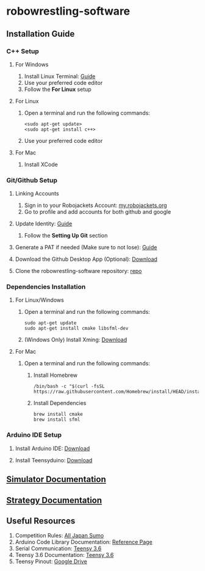# robowrestling-software

## Installation Guide

### C++ Setup

1. For Windows
    1. Install Linux Terminal: [Guide](https://www.windowscentral.com/install-windows-subsystem-linux-windows-10)
    2. Use your preferred code editor
    3. Follow the **For Linux** setup
    
1. For Linux
    1. Open a terminal and run the following commands:

        ```
        <sudo apt-get update>
        <sudo apt-get install c++>
        ```
    
    2. Use your preferred code editor
 
1. For Mac
    1. Install XCode
 
### Git/Github Setup
  
1. Linking Accounts
    1. Sign in to your Robojackets Account: [my.robojackets.org](my.robotjackets.org)
    2. Go to profile and add accounts for both github and google
    
2. Update Identity: [Guide](https://docs.github.com/en/get-started/quickstart/set-up-git)
    1. Follow the **Setting Up Git** section

3. Generate a PAT if needed (Make sure to not lose): 
    [Guide](https://docs.github.com/en/authentication/keeping-your-account-and-data-secure/creating-a-personal-access-token)

4. Download the Github Desktop App (Optional): [Download](https://desktop.github.com/)

5. Clone the robowrestling-software repository: [repo](https://github.com/RoboJackets/robowrestling-software)

### Dependencies Installation

1. For Linux/Windows
    1. Open a terminal and run the following commands:
    
        ```
        sudo apt-get update
        sudo apt-get install cmake libsfml-dev
        ```
    
    2. (Windows Only) Install Xming: [Download](https://sourceforge.net/projects/xming/)

2. For Mac
    1. Open a terminal and run the following commands:
        1. Install Homebrew

            ```
            /bin/bash -c "$(curl -fsSL https://raw.githubusercontent.com/Homebrew/install/HEAD/install.sh)"
            ```
            
        2. Install Dependencies
            ```
            brew install cmake
            brew install sfml
            ```

### Arduino IDE Setup

1. Install Arduino IDE: [Download](https://www.arduino.cc/en/software)

2. Install Teensyduino: [Download](https://www.pjrc.com/teensy/td_download.html)

## [Simulator Documentation](simulator/SIMULATOR.md)

## [Strategy Documentation](strategy/strategy.md)

## Useful Resources

1. Competition Rules: [All Japan Sumo](https://www.fsi.co.jp/sumo/robot/en/rule.html)
2. Arduino Code Library Documentation: [Reference Page](https://www.arduino.cc/reference/en/)
3. Serial Communication: [Teensy 3.6](https://www.pjrc.com/teensy/td_uart.html)
4. Teensy 3.6 Documentation: [Teensy 3.6](https://www.pjrc.com/store/teensy36.html)
5. Teensy Pinout: [Google Drive](https://drive.google.com/drive/folders/1ci8a4ckSqtLVcKN8qR22PUycx4mC5XRj)
